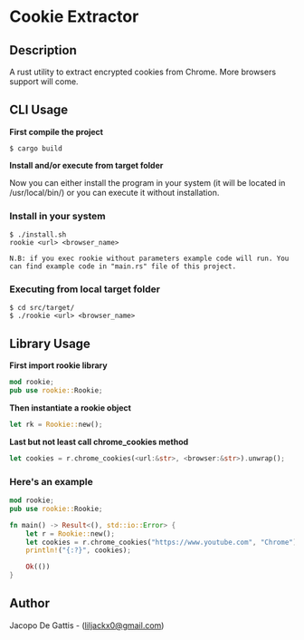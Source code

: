 # Cookie Extractor

## Description

A rust utility to extract encrypted cookies from Chrome. More browsers support will come.

## CLI Usage

**First compile the project**

```console
$ cargo build
```

**Install and/or execute from target folder**

Now you can either install the program in your system (it will be located in /usr/local/bin/) or you can execute it without installation.

### Install in your system

```console
$ ./install.sh
rookie <url> <browser_name>

N.B: if you exec rookie without parameters example code will run. You can find example code in "main.rs" file of this project.
```

### Executing from local target folder

```console
$ cd src/target/
$ ./rookie <url> <browser_name>
```

## Library Usage

**First import rookie library**

```rust
mod rookie;
pub use rookie::Rookie;
```

**Then instantiate a rookie object**

```rust
let rk = Rookie::new();
```

**Last but not least call chrome_cookies method**

```rust
let cookies = r.chrome_cookies(<url:&str>, <browser:&str>).unwrap();
```

### Here's an example

```rust
mod rookie;
pub use rookie::Rookie;

fn main() -> Result<(), std::io::Error> {
    let r = Rookie::new();
    let cookies = r.chrome_cookies("https://www.youtube.com", "Chrome").unwrap();
    println!("{:?}", cookies);

    Ok(())
}

```

## Author

Jacopo De Gattis - (liljackx0@gmail.com)
